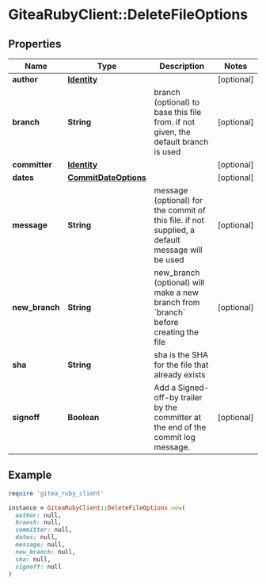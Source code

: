 # GiteaRubyClient::DeleteFileOptions

## Properties

| Name | Type | Description | Notes |
| ---- | ---- | ----------- | ----- |
| **author** | [**Identity**](Identity.md) |  | [optional] |
| **branch** | **String** | branch (optional) to base this file from. if not given, the default branch is used | [optional] |
| **committer** | [**Identity**](Identity.md) |  | [optional] |
| **dates** | [**CommitDateOptions**](CommitDateOptions.md) |  | [optional] |
| **message** | **String** | message (optional) for the commit of this file. if not supplied, a default message will be used | [optional] |
| **new_branch** | **String** | new_branch (optional) will make a new branch from &#x60;branch&#x60; before creating the file | [optional] |
| **sha** | **String** | sha is the SHA for the file that already exists |  |
| **signoff** | **Boolean** | Add a Signed-off-by trailer by the committer at the end of the commit log message. | [optional] |

## Example

```ruby
require 'gitea_ruby_client'

instance = GiteaRubyClient::DeleteFileOptions.new(
  author: null,
  branch: null,
  committer: null,
  dates: null,
  message: null,
  new_branch: null,
  sha: null,
  signoff: null
)
```

